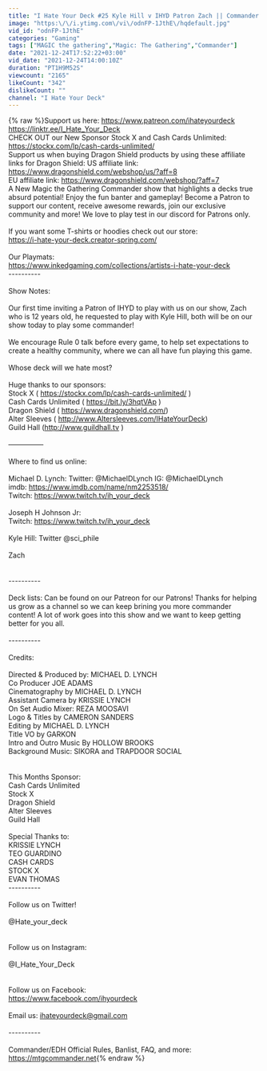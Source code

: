 ```yaml
---
title: "I Hate Your Deck #25 Kyle Hill v IHYD Patron Zach || Commander Gameplay mtg"
image: "https:\/\/i.ytimg.com\/vi\/odnFP-1JthE\/hqdefault.jpg"
vid_id: "odnFP-1JthE"
categories: "Gaming"
tags: ["MAGIC the gathering","Magic: The Gathering","Commander"]
date: "2021-12-24T17:52:22+03:00"
vid_date: "2021-12-24T14:00:10Z"
duration: "PT1H9M52S"
viewcount: "2165"
likeCount: "342"
dislikeCount: ""
channel: "I Hate Your Deck"
---
```

{% raw %}Support us here: <a rel="nofollow" target="blank" href="https://www.patreon.com/ihateyourdeck">https://www.patreon.com/ihateyourdeck</a><br /><a rel="nofollow" target="blank" href="https://linktr.ee/I_Hate_Your_Deck">https://linktr.ee/I_Hate_Your_Deck</a><br />CHECK OUT our New Sponsor Stock X and Cash Cards Unlimited:  <a rel="nofollow" target="blank" href="https://stockx.com/lp/cash-cards-unlimited/">https://stockx.com/lp/cash-cards-unlimited/</a> <br />Support us when buying Dragon Shield products by using these affiliate links for Dragon Shield: US affiliate link: <a rel="nofollow" target="blank" href="https://www.dragonshield.com/webshop/us/?aff=8">https://www.dragonshield.com/webshop/us/?aff=8</a><br />EU affiliate link: <a rel="nofollow" target="blank" href="https://www.dragonshield.com/webshop/?aff=7">https://www.dragonshield.com/webshop/?aff=7</a><br />A New Magic the Gathering Commander show that highlights a decks true absurd potential! Enjoy the fun banter and gameplay! Become a Patron to support our content, receive awesome rewards, join our exclusive community and more! We love to play test in our discord for Patrons only.<br /><br />If you want some T-shirts or hoodies check out our store:<br /><a rel="nofollow" target="blank" href="https://i-hate-your-deck.creator-spring.com/">https://i-hate-your-deck.creator-spring.com/</a><br /><br />Our Playmats:<br /><a rel="nofollow" target="blank" href="https://www.inkedgaming.com/collections/artists-i-hate-your-deck">https://www.inkedgaming.com/collections/artists-i-hate-your-deck</a><br />---------- <br /><br />Show Notes: <br /><br />Our first time inviting a Patron of IHYD to play with us on our show, Zach who is 12 years old, he requested to play with Kyle Hill, both will be on our show today to play some commander!<br /><br />We encourage Rule 0 talk before every game, to help set expectations to create a healthy community, where we can all have fun playing this game.<br /><br />Whose deck will we hate most?<br /><br />Huge thanks to our sponsors:<br />Stock X ( <a rel="nofollow" target="blank" href="https://stockx.com/lp/cash-cards-unlimited/">https://stockx.com/lp/cash-cards-unlimited/</a> )<br />Cash Cards Unlimited ( <a rel="nofollow" target="blank" href="https://bit.ly/3hqtVAp">https://bit.ly/3hqtVAp</a> )<br />Dragon Shield ( <a rel="nofollow" target="blank" href="https://www.dragonshield.com/​">https://www.dragonshield.com/​</a> ) <br />Alter Sleeves  ( <a rel="nofollow" target="blank" href="http://www.Altersleeves.com/IHateYourDeck​">http://www.Altersleeves.com/IHateYourDeck​</a> ) <br />Guild Hall (<a rel="nofollow" target="blank" href="http://www.guildhall.tv">http://www.guildhall.tv</a> )<br /><br />—————<br /><br />Where to find us online: <br /><br />Michael D. Lynch: Twitter: @MichaelDLynch IG: @MichaelDLynch<br />imdb: <a rel="nofollow" target="blank" href="https://www.imdb.com/name/nm2253518/​">https://www.imdb.com/name/nm2253518/​</a><br />Twitch: <a rel="nofollow" target="blank" href="https://www.twitch.tv/ih_your_deck​​">https://www.twitch.tv/ih_your_deck​​</a><br /><br />Joseph H Johnson Jr:  <br />Twitch: <a rel="nofollow" target="blank" href="https://www.twitch.tv/ih_your_deck​​">https://www.twitch.tv/ih_your_deck​​</a><br /><br />Kyle Hill: Twitter @sci_phile <br /><br />Zach<br /><br /><br />---------- <br /><br />Deck lists: Can be found on our Patreon for our Patrons! Thanks for helping us grow as a channel so we can keep brining you more commander content! A lot of work goes into this show and we want to keep getting better for you all.<br /><br />---------- <br /><br />Credits: <br /><br />Directed &amp; Produced by: MICHAEL D. LYNCH<br />Co Producer JOE ADAMS <br />Cinematography by MICHAEL D. LYNCH<br />Assistant Camera by KRISSIE LYNCH<br />On Set Audio Mixer: REZA MOOSAVI<br />Logo &amp; Titles by CAMERON SANDERS<br />Editing by MICHAEL D. LYNCH<br />Title VO by GARKON<br />Intro and Outro Music By HOLLOW BROOKS<br />Background Music: SIKORA and TRAPDOOR SOCIAL<br /><br /><br />This Months Sponsor: <br />Cash Cards Unlimited<br />Stock X<br />Dragon Shield<br />Alter Sleeves<br />Guild Hall<br /><br />Special Thanks to:<br />KRISSIE LYNCH<br />TEO GUARDINO<br />CASH CARDS<br />STOCK X<br />EVAN THOMAS<br /> ---------- <br /><br />Follow us on Twitter! <br /><br />@Hate_your_deck <br /><br /><br />Follow us on Instagram: <br /><br />@I_Hate_Your_Deck<br /><br /><br />Follow us on Facebook: <br /><a rel="nofollow" target="blank" href="https://www.facebook.com/ihyourdeck​​">https://www.facebook.com/ihyourdeck​​</a><br /><br />Email us: ihateyourdeck@gmail.com <br /><br />---------- <br /><br />Commander/EDH Official Rules, Banlist, FAQ, and more: <a rel="nofollow" target="blank" href="https://mtgcommander.net">https://mtgcommander.net</a>{% endraw %}
